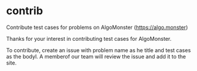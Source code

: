 # contrib
Contribute test cases for problems on AlgoMonster (https://algo.monster)

Thanks for your interest in contributing test cases for AlgoMonster.

To contribute, create an issue with problem name as he title and test cases as the bodyl. A memberof our team will review the issue and add it to the site.
